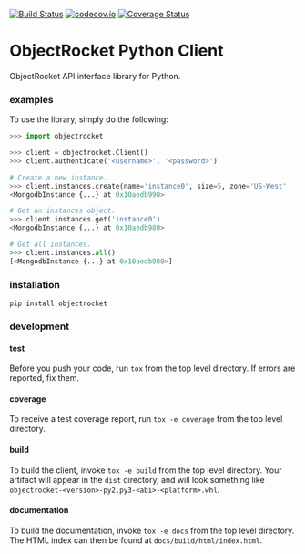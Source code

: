 [![Build Status](https://travis-ci.org/objectrocket/python-client.svg)](https://travis-ci.org/objectrocket/python-client)
[![codecov.io](http://codecov.io/github/objectrocket/python-client/coverage.svg?branch=master)](http://codecov.io/github/objectrocket/python-client?branch=master)
[![Coverage Status](https://coveralls.io/repos/objectrocket/python-client/badge.svg?branch=master&service=github)](https://coveralls.io/github/objectrocket/python-client?branch=master)

ObjectRocket Python Client
==========================
ObjectRocket API interface library for Python.


### examples
To use the library, simply do the following:


```python
>>> import objectrocket

>>> client = objectrocket.Client()
>>> client.authenticate('<username>', '<password>')

# Create a new instance.
>>> client.instances.create(name='instance0', size=5, zone='US-West'
<MongodbInstance {...} at 0x10aedb990>

# Get an instances object.
>>> client.instances.get('instance0')
<MongodbInstance {...} at 0x10aedb980>

# Get all instances.
>>> client.instances.all()
[<MongodbInstance {...} at 0x10aedb980>]
```


### installation

    pip install objectrocket


### development
#### test
Before you push your code, run `tox` from the top level directory. If errors
are reported, fix them.

#### coverage
To receive a test coverage report, run `tox -e coverage` from the top level directory.

#### build
To build the client, invoke `tox -e build` from the top level directory.
Your artifact will appear in the `dist` directory, and will look
something like `objectrocket-<version>-py2.py3-<abi>-<platform>.whl`.

#### documentation
To build the documentation, invoke `tox -e docs` from the top level directory.
The HTML index can then be found at `docs/build/html/index.html`.
